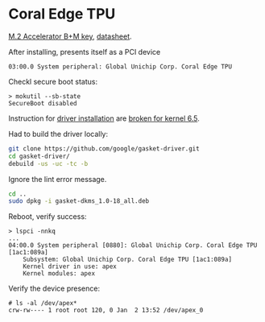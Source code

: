 # Coral Edge TPU

[M.2 Accelerator B+M key](https://coral.ai/products/m2-accelerator-bm),
[datasheet](https://www.mouser.com/datasheet/2/963/Coral_M2_datasheet-3237151.pdf).

After installing, presents itself as a PCI device
```
03:00.0 System peripheral: Global Unichip Corp. Coral Edge TPU
```

Checkl secure boot status:
```
> mokutil --sb-state
SecureBoot disabled
```

Instruction for
[driver installation](https://coral.ai/docs/m2/get-started/#2a-on-linux) are
[broken for kernel 6.5](https://github.com/google-coral/edgetpu/issues/808).

Had to build the driver locally:

```sh
git clone https://github.com/google/gasket-driver.git
cd gasket-driver/
debuild -us -uc -tc -b
```

Ignore the lint error message.

```sh
cd ..
sudo dpkg -i gasket-dkms_1.0-18_all.deb
```

Reboot, verify success:

```
> lspci -nnkq
...
04:00.0 System peripheral [0880]: Global Unichip Corp. Coral Edge TPU [1ac1:089a]
	Subsystem: Global Unichip Corp. Coral Edge TPU [1ac1:089a]
	Kernel driver in use: apex
	Kernel modules: apex
```

Verify the device presence:
```
# ls -al /dev/apex*
crw-rw---- 1 root root 120, 0 Jan  2 13:52 /dev/apex_0
```
